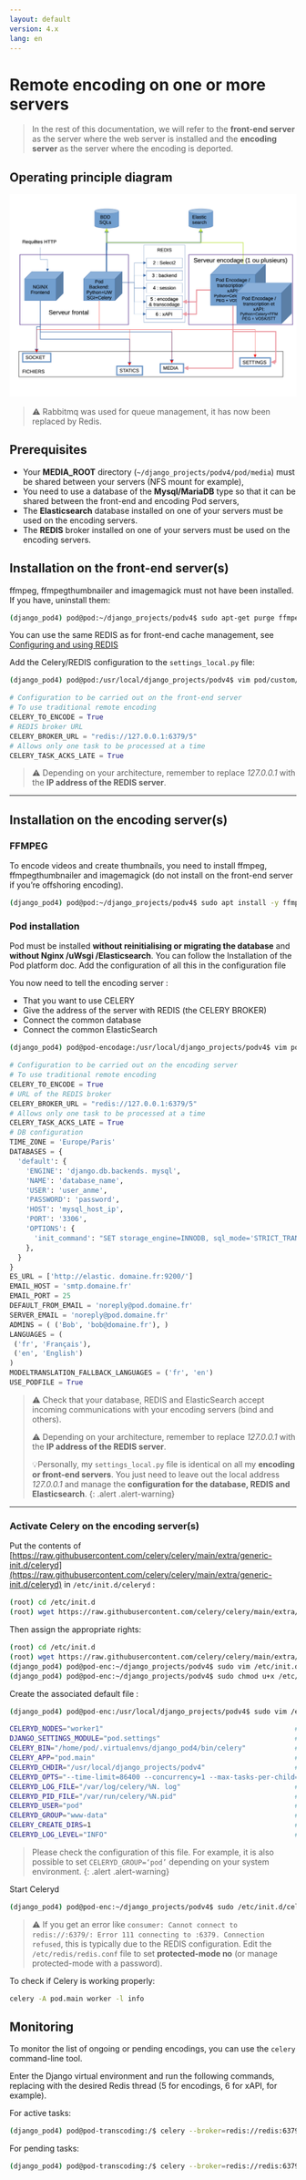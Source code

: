 ```yaml
---
layout: default
version: 4.x
lang: en
---
```


# Remote encoding on one or more servers

>In the rest of this documentation, we will refer to the **front-end server** as the server where the web server is installed and the **encoding server** as the server where the encoding is deported.

## Operating principle diagram

![Schematic diagram](remote-encoding_screens/remote-encoding.png)

> ⚠️ Rabbitmq was used for queue management, it has now been replaced by Redis.

## Prerequisites

- Your **MEDIA_ROOT** directory (``~/django_projects/podv4/pod/media``) must be shared between your servers (NFS mount for example),
- You need to use a database of the **Mysql/MariaDB** type so that it can be shared between the front-end and encoding Pod servers,
- The **Elasticsearch** database installed on one of your servers must be used on the encoding servers.
- The **REDIS** broker installed on one of your servers must be used on the encoding servers.

## Installation on the front-end server(s)

ffmpeg, ffmpegthumbnailer and imagemagick must not have been installed. If you have, uninstall them:

```bash
(django_pod4) pod@pod:~/django_projects/podv4$ sudo apt-get purge ffmpeg ffmpegthumbnailer imagemagick
```

You can use the same REDIS as for front-end cache management, see [Configuring and using REDIS](redis_en)

Add the Celery/REDIS configuration to the `settings_local.py` file:

```bash
(django_pod4) pod@pod:/usr/local/django_projects/podv4$ vim pod/custom/settings_local.py
```

```python
# Configuration to be carried out on the front-end server
# To use traditional remote encoding
CELERY_TO_ENCODE = True
# REDIS broker URL
CELERY_BROKER_URL = "redis://127.0.0.1:6379/5"
# Allows only one task to be processed at a time
CELERY_TASK_ACKS_LATE = True
```

> ⚠️ Depending on your architecture, remember to replace _127.0.0.1_ with the **IP address of the REDIS server**.

---

## Installation on the encoding server(s)

### FFMPEG

To encode videos and create thumbnails, you need to install ffmpeg, ffmpegthumbnailer and imagemagick (do not install on the front-end server if you’re offshoring encoding).

```sh
(django_pod4) pod@pod:~/django_projects/podv4$ sudo apt install -y ffmpeg ffmpegthumbnailer imagemagick
```

### Pod installation

Pod must be installed **without reinitialising or migrating the database** and **without Nginx /uWsgi /Elasticsearch**.
You can follow the Installation of the Pod platform doc.
Add the configuration of all this in the configuration file

You now need to tell the encoding server :

- That you want to use CELERY
- Give the address of the server with REDIS (the CELERY BROKER)
- Connect the common database
- Connect the common ElasticSearch

```bash
(django_pod4) pod@pod-encodage:/usr/local/django_projects/podv4$ vim pod/custom/settings_local.py
```

```python
# Configuration to be carried out on the encoding server
# To use traditional remote encoding
CELERY_TO_ENCODE = True
# URL of the REDIS broker
CELERY_BROKER_URL = "redis://127.0.0.1:6379/5"
# Allows only one task to be processed at a time
CELERY_TASK_ACKS_LATE = True
# DB configuration
TIME_ZONE = 'Europe/Paris'
DATABASES = {
  'default': {
    'ENGINE': 'django.db.backends. mysql',
    'NAME': 'database_name',
    'USER': 'user_anme',
    'PASSWORD': 'password',
    'HOST': 'mysql_host_ip',
    'PORT': '3306',
    'OPTIONS': {
      'init_command': "SET storage_engine=INNODB, sql_mode='STRICT_TRANS_TABLES', innodb_strict_mode=1",
    },
  }
}
ES_URL = ['http://elastic. domaine.fr:9200/']
EMAIL_HOST = 'smtp.domaine.fr'
EMAIL_PORT = 25
DEFAULT_FROM_EMAIL = 'noreply@pod.domaine.fr'
SERVER_EMAIL = 'noreply@pod.domaine.fr'
ADMINS = ( ('Bob', 'bob@domaine.fr'), )
LANGUAGES = (
 ('fr', 'Français'),
 ('en', 'English')
)
MODELTRANSLATION_FALLBACK_LANGUAGES = ('fr', 'en')
USE_PODFILE = True
```

> ⚠️ Check that your database, REDIS and ElasticSearch accept incoming communications with your encoding servers (bind and others).
>
> ⚠️ Depending on your architecture, remember to replace _127.0.0.1_ with the **IP address of the REDIS server**.
>
> 💡Personally, my `settings_local.py` file is identical on all my **encoding or front-end servers**. You just need to leave out the local address _127.0.0.1_ and manage the **configuration for the database, REDIS and Elasticsearch**.
{: .alert .alert-warning}
---

### Activate Celery on the encoding server(s)

Put the contents of [https://raw.githubusercontent.com/celery/celery/main/extra/generic-init.d/celeryd](https://raw.githubusercontent.com/celery/celery/main/extra/generic-init.d/celeryd) in `/etc/init.d/celeryd` :

```bash
(root) cd /etc/init.d
(root) wget https://raw.githubusercontent.com/celery/celery/main/extra/generic-init.d/celeryd
```

Then assign the appropriate rights:

```bash
(root) cd /etc/init.d
(root) wget https://raw.githubusercontent.com/celery/celery/main/extra/generic-init.d/celeryd
(django_pod4) pod@pod-enc:~/django_projects/podv4$ sudo vim /etc/init.d/celeryd
(django_pod4) pod@pod-enc:~/django_projects/podv4$ sudo chmod u+x /etc/init.d/celeryd
```

Create the associated default file :

```bash
(django_pod4) pod@pod-enc:/usr/local/django_projects/podv4$ sudo vim /etc/default/celeryd
```

```bash
CELERYD_NODES="worker1"                                               # Name of the worker(s). Add as many workers as there are tasks to execute in parallel.
DJANGO_SETTINGS_MODULE="pod.settings"                                 # settings of your Pod
CELERY_BIN="/home/pod/.virtualenvs/django_pod4/bin/celery"            # source directory of celery
CELERY_APP="pod.main"                                                 # application where celery is located
CELERYD_CHDIR="/usr/local/django_projects/podv4"                      # directory of the Pod project (where manage. py)
CELERYD_OPTS="--time-limit=86400 --concurrency=1 --max-tasks-per-child=1 --prefetch-multiplier=1" # options to apply to the behaviour of the worker(s)
CELERYD_LOG_FILE="/var/log/celery/%N. log"                            # log file
CELERYD_PID_FILE="/var/run/celery/%N.pid"                             # pid file
CELERYD_USER="pod"                                                    # system user using celery
CELERYD_GROUP="www-data"                                              # system group using celery
CELERY_CREATE_DIRS=1                                                  # if celery has folder creation rights
CELERYD_LOG_LEVEL="INFO"                                              # level of information which will be written in the logs
```

> Please check the configuration of this file. For example, it is also possible to set `CELERYD_GROUP=‘pod’` depending on your system environment.
{: .alert .alert-warning}

Start Celeryd

```bash
(django_pod4) pod@pod-enc:~/django_projects/podv4$ sudo /etc/init.d/celeryd start
```

> ⚠️ If you get an error like `consumer: Cannot connect to redis://:6379/: Error 111 connecting to :6379. Connection refused`, this is typically due to the REDIS configuration. Edit the `/etc/redis/redis.conf` file to set **protected-mode no** (or manage protected-mode with a password).

To check if Celery is working properly:

```bash
celery -A pod.main worker -l info
```

## Monitoring

To monitor the list of ongoing or pending encodings, you can use the `celery` command-line tool.

Enter the Django virtual environment and run the following commands, replacing <ID> with the desired Redis thread (5 for encodings, 6 for xAPI, for example).

For active tasks:

```bash
(django_pod4) pod@pod-transcoding:/$ celery --broker=redis://redis:6379/<ID> inspect active
```

For pending tasks:

```bash
(django_pod4) pod@pod-transcoding:/$ celery --broker=redis://redis:6379/<ID> inspect reserved
```

